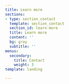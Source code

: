 ```yaml
---
title: Learn more
sections:
- type: section_contact
  template: section_contact
  section_id: learn-more
  title: Learn more
  content: ''
  bg: gray
  subtitle: ''
menus:
  secondary:
    title: Contact
    weight: 3
template: landing

---
```

